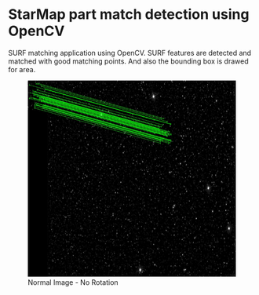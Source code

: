 # StarMap part match detection using OpenCV
SURF matching application using OpenCV. SURF features are detected and matched with good matching points. And also the bounding box is drawed for area.

<p align="center">
  <figure>
  <img  width="800" height="400" alt='Normal Image - No Rotation' src='/results/1normal/matchoutput.jpg'/>
   <figcaption>Normal Image - No Rotation</figcaption>
  </figure>
</p>
